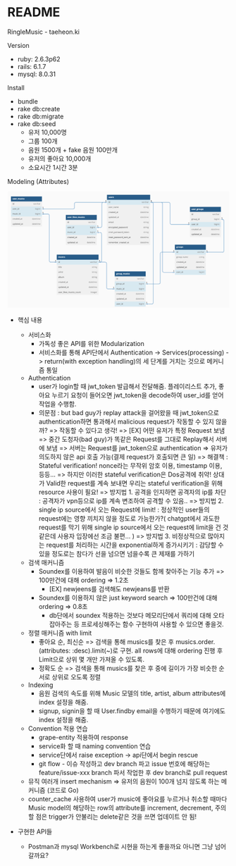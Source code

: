 # README

RingleMusic - taeheon.ki

Version
* ruby: 2.6.3p62
* rails: 6.1.7
* mysql: 8.0.31

Install
* bundle
* rake db:create
* rake db:migrate
* rake db:seed
  - 유저 10,000명
  - 그룹 100개
  - 음원 1500개 + fake 음원 100만개
  - 유저의 좋아요 10,000개
  - 소요시간 1시간 3분

Modeling (Attributes)

<img src="modeling.png">

* 핵심 내용
  * 서비스화
    * 가독성 좋은 API를 위한 Modularization
    * 서비스화를 통해 API단에서 Authentication -> Services(processing) -> return(with exception handling)의 세 단계를 거치는 것으로 메커니즘 통일
  * Authentication
    * user가 login할 때 jwt_token 발급해서 전달해줌. 플레이리스트 추가, 좋아요 누르기 요청이 들어오면 jwt_token을 decode하여 user_id를 얻어 작업을 수행함.
    * 의문점 : but bad guy가 replay attack을 걸어왔을 때 jwt_token으로 authentication하면 통과해서 malicious request가 작동할 수 있지 않을까? => 작동할 수 있다고 생각!
    => [EX] 어떤 유저가 특정 Request 보냄 => 중간 도청자(bad guy)가 똑같은 Request를 그대로 Replay해서 서버에 보냄 => 서버는 Request를 jwt_token으로 authentication => 유저가 의도하지 않은 api 호출 가능(결제 request가 호출되면 큰 일)
    => 해결책 : Stateful verification! nonce라는 무작위 암호 이용, timestamp 이용, 등등...
    => 하지만 이러한 stateful verification은 Dos공격에 취약! 상대가 Valid한 request를 계속 보내면 우리는 stateful verification을 위해 resource 사용이 필요!
    => 방지법 1. 공격을 인지하면 공격자의 ip를 차단 : 공격자가 vpn등으로 ip를 계속 변조하여 공격할 수 있음..
    => 방지법 2. single ip source에서 오는 Request에 limit! : 정상적인 user들의 request에는 영향 끼치지 않을 정도로 가능한가?( chatgpt에서 과도한 request를 막기 위해 single ip source에서 오는 request에 limit을 건 것 같은데 사용자 입장에선 조금 불편... )
    => 방지법 3. 비정상적으로 많아지는 request를 처리하는 시간을 exponential하게 증가시키기 : 감당할 수 있을 정도로는 참다가 선을 넘으면 넘을수록 큰 제재를 가하기
  * 검색 매커니즘
    * Soundex를 이용하여 발음이 비슷한 것들도 함께 찾아주는 기능 추가 => 100만건에 대해 ordering => 1.2초
      * [EX] newjeens를 검색해도 newjeans를 반환
    * Soundex를 이용하지 않은 just keyword search => 100만건에 대해 ordering => 0.8초
      * db단에서 soundex 적용하는 것보다 메모리단에서 쿼리에 대해 오타 잡아주는 등 프로세싱해주는 함수 구현하여 사용할 수 있으면 좋을것.
  * 정렬 매커니즘 with limit
    * 좋아요 순, 최신순 => 검색을 통해 musics를 찾은 후 musics.order.(attributes: :desc).limit(~)로 구현. all rows에 대해 ordering 진행 후 Limit으로 상위 몇 개만 가져올 수 있도록.
    * 정확도 순 => 검색을 통해 musics를 찾은 후 중에 길이가 가장 비슷한 순서로 상위로 오도록 정렬
  * Indexing
    * 음원 검색의 속도를 위해 Music 모델의 title, artist, album attributes에 index 설정을 해줌.
    * signup, signin을 할 때 User.findby email을 수행하기 때문에 여기에도 index 설정을 해줌.
  * Convention 적용 연습
    * grape-entity 적용하여 response
    * service화 할 때 naming convention 연습
    * service단에서 raise exception -> api단에서 begin rescue
    * git flow - 이슈 작성하고 dev branch 파고 issue 번호에 해당하는 feature/issue-xxx branch 파서 작업한 후 dev branch로 pull request
  * 뮤직 여러개 insert mechanism => 유저의 음원이 100개 넘지 않도록 하는 메커니즘 (코드로 Go)
  * counter_cache 사용하여 user가 music에 좋아요를 누르거나 취소할 때마다 Music model의 해당하는 row의 attribute를 increment, decrement, 주의할 점은 trigger가 안불리는 delete같은 것을 쓰면 업데이트 안 됨!

* 구현한 API들
  * Postman과 mysql Workbench로 시현을 하는게 좋을까요 아니면 그냥 넘어갈까요?
